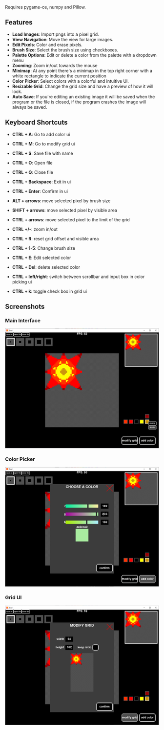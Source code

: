 Requires pygame-ce, numpy and Pillow.

## Features

- **Load Images**: Import pngs into a pixel grid.
- **View Navigation**: Move the view for large images.
- **Edit Pixels**: Color and erase pixels.
- **Brush Size**: Select the brush size using checkboxes.
- **Palette Options**: Edit or delete a color from the palette with a dropdown menu
- **Zooming**: Zoom in/out towards the mouse
- **Minimap**: At any point there's a minimap in the top right corner with a white rectangle to indicate the current position
- **Color Picker**: Select colors with a colorful and intuitive UI.
- **Resizable Grid**: Change the grid size and have a preview of how it will look.
- **Auto Save**: If you're editing an existing image it will be saved when the program or the file is closed, if the program crashes the image will always be saved.

## Keyboard Shortcuts

- **CTRL + A**: Go to add color ui
- **CTRL + M**: Go to modify grid ui
- **CTRL + S**: Save file with name
- **CTRL + O**: Open file
- **CTRL + Q**: Close file
- **CTRL + Backspace**: Exit in ui
- **CTRL + Enter**: Confirm in ui

- **ALT + arrows**: move selected pixel by brush size
- **SHIFT + arrows**: move selected pixel by visible area
- **CTRL + arrows**: move selected pixel to the limit of the grid
- **CTRL +/-**: zoom in/out
- **CTRL + R**: reset grid offset and visible area

- **CTRL + 1-5**: Change brush size
- **CTRL + E**: Edit selected color
- **CTRL + Del**: delete selected color

- **CTRL + left/right**: switch between scrollbar and input box in color picking ui
- **CTRL + k**: toggle check box in grid ui

## Screenshots

### Main Interface

![Main Interface](screenshots/main_interface.png)

### Color Picker

![Choosing Color](screenshots/color_picker.png)

### Grid UI

![Resizing Grid](screenshots/grid_ui.png)
